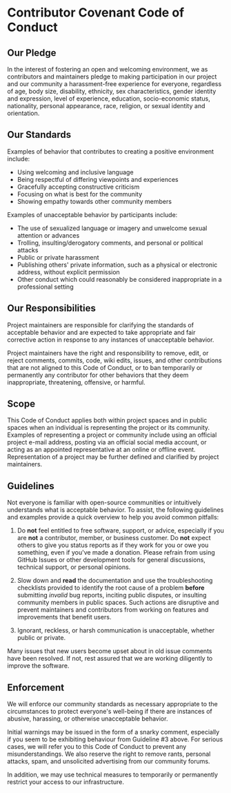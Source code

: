 # Contributor Covenant Code of Conduct

## Our Pledge

In the interest of fostering an open and welcoming environment, we as
contributors and maintainers pledge to making participation in our project and
our community a harassment-free experience for everyone, regardless of age, body
size, disability, ethnicity, sex characteristics, gender identity and expression,
level of experience, education, socio-economic status, nationality, personal
appearance, race, religion, or sexual identity and orientation.

## Our Standards

Examples of behavior that contributes to creating a positive environment
include:

* Using welcoming and inclusive language
* Being respectful of differing viewpoints and experiences
* Gracefully accepting constructive criticism
* Focusing on what is best for the community
* Showing empathy towards other community members

Examples of unacceptable behavior by participants include:

* The use of sexualized language or imagery and unwelcome sexual attention or
 advances
* Trolling, insulting/derogatory comments, and personal or political attacks
* Public or private harassment
* Publishing others' private information, such as a physical or electronic
 address, without explicit permission
* Other conduct which could reasonably be considered inappropriate in a
 professional setting

## Our Responsibilities

Project maintainers are responsible for clarifying the standards of acceptable
behavior and are expected to take appropriate and fair corrective action in
response to any instances of unacceptable behavior.

Project maintainers have the right and responsibility to remove, edit, or
reject comments, commits, code, wiki edits, issues, and other contributions
that are not aligned to this Code of Conduct, or to ban temporarily or
permanently any contributor for other behaviors that they deem inappropriate,
threatening, offensive, or harmful.

## Scope

This Code of Conduct applies both within project spaces and in public spaces
when an individual is representing the project or its community. Examples of
representing a project or community include using an official project e-mail
address, posting via an official social media account, or acting as an appointed
representative at an online or offline event. Representation of a project may be
further defined and clarified by project maintainers.

## Guidelines

Not everyone is familiar with open-source communities or intuitively understands what is acceptable behavior. To assist, the following guidelines and examples provide a quick overview to help you avoid common pitfalls:

1. Do **not** feel entitled to free software, support, or advice, especially if you are **not** a contributor, member, or business customer. Do **not** expect others to give you status reports as if they work for you or owe you something, even if you've made a donation. Please refrain from using GitHub Issues or other development tools for general discussions, technical support, or personal opinions.

2. Slow down and **read** the documentation and use the troubleshooting checklists provided to identify the root cause of a problem **before** submitting _invalid_ bug reports, inciting public disputes, or insulting community members in public spaces. Such actions are disruptive and prevent maintainers and contributors from working on features and improvements that benefit users.

3. Ignorant, reckless, or harsh  communication is unacceptable, whether public or private.

Many issues that new users become upset about in old issue comments have been resolved. If not, rest assured that we are working diligently to improve the software.

## Enforcement

We will enforce our community standards as necessary appropriate to the circumstances to protect everyone's well-being if there are instances of abusive, harassing, or otherwise unacceptable behavior.

Initial warnings may be issued in the form of a snarky comment, especially if you seem to be exhibiting behaviour from Guideline #3 above. For serious cases, we will refer you to this Code of Conduct to prevent any misunderstandings. We also reserve the right to remove rants, personal attacks, spam, and unsolicited advertising from our community forums.

In addition, we may use technical measures to temporarily or permanently restrict your access to our infrastructure.

